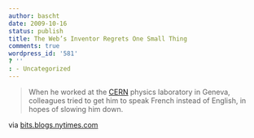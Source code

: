 ```yaml
---
author: bascht
date: 2009-10-16
status: publish
title: The Web’s Inventor Regrets One Small Thing
comments: true
wordpress_id: '581'
? ''
: - Uncategorized
---
```


> When he worked at the
> [CERN](http://topics.nytimes.com/top/reference/timestopics/organizations/c/cern/index.html?inline=nyt-org "More articles about CERN.")
> physics laboratory in Geneva, colleagues tried to get him to speak
> French instead of English, in hopes of slowing him down.

via
[bits.blogs.nytimes.com](http://bits.blogs.nytimes.com/2009/10/12/the-webs-inventor-regrets-one-small-thing/?src=twt&twt=nytimesbits)




